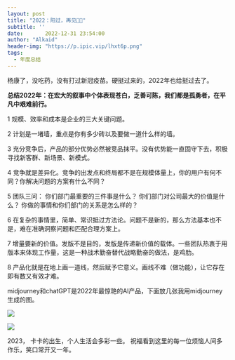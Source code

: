 ```yaml
---
layout: post
title: "2022：阳过，再见👋🏻"
subtitle: ''
date:       2022-12-31 23:54:00
author: "Alkaid"
header-img: "https://p.ipic.vip/lhxt6p.png"
tags:
  - 年度总结
---
```


杨康了，没吃药，没有打过新冠疫苗。硬挺过来的，2022年也给挺过去了。

**总结2022年：在宏大的叙事中个体表现苍白，乏善可陈，我们都是孤勇者，在平凡中艰难前行。**



1
规模、效率和成本是企业的三大关键问题。

2
计划是一堵墙，重点是你有多少砖以及要做一道什么样的墙。

3
充分竞争后，产品的部分优势必然被竞品抹平。没有优势能一直固守下去，积极寻找新客群、新场景、新模式。

4
竞争就是差异化。竞争的出发点和终局都不是在规模体量上，你的用户有何不同？你解决问题的方案有什么不同？

5
团队三问：
你们部门最重要的三件事是什么？
你们部门对公司最大的价值是什么？
你做的事情和你们部门的关系是怎么样的？


6
在复杂的事情里，简单、常识抵过方法论。问题不是新的，那么方法基本也不是，难在准确洞察问题和匹配合理方案上。


7
增量要新的价值。发版不是目的，发版是传递新价值的载体。一些团队热衷于用版本来体现工作量，这是一种战术勤奋替代战略勤奋的做法，是鸡肋。

8
产品化就是在地上画一道线，然后赋予它意义。画线不难（做功能），让它存在即有数又有效才难。



midjourney和chatGPT是2022年最惊艳的AI产品，下面放几张我用midjourney生成的图。

![](https://p.ipic.vip/2noqm2.png)

![](https://p.ipic.vip/no7ayn.png)

2023，
卡卡的出生，个人生活会多彩一些。
祝福看到这里的每一位烦恼人间多作乐，笑口常开又一年。